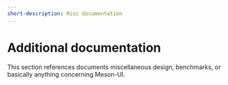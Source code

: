 ```yaml
---
short-description: Misc documentation
...
```


# Additional documentation

This section references documents miscellaneous design, benchmarks, or
basically anything concerning Meson-UI.
